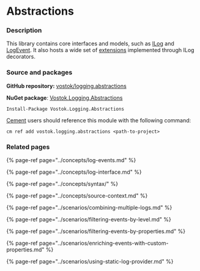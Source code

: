 # Abstractions

### Description

This library contains core interfaces and models, such as [ILog](https://github.com/vostok/logging.abstractions/blob/master/Vostok.Logging.Abstractions/ILog.cs) and [LogEvent](https://github.com/vostok/logging.abstractions/blob/master/Vostok.Logging.Abstractions/LogEvent.cs). It also hosts a wide set of [extensions](https://github.com/vostok/logging.abstractions/tree/master/Vostok.Logging.Abstractions/Extensions) implemented through ILog decorators.

### Source and packages

**GitHub repository:** [vostok/logging.abstractions](https://github.com/vostok/logging.abstractions)

**NuGet package**: [Vostok.Logging.Abstractions](https://www.nuget.org/packages/Vostok.Logging.Abstractions/)

```text
Install-Package Vostok.Logging.Abstractions
```

[Cement](https://github.com/skbkontur/cement) users should reference this module with the following command:

```text
cm ref add vostok.logging.abstractions <path-to-project>
```

### Related pages

{% page-ref page="../concepts/log-events.md" %}

{% page-ref page="../concepts/log-interface.md" %}

{% page-ref page="../concepts/syntax/" %}

{% page-ref page="../concepts/source-context.md" %}

{% page-ref page="../scenarios/combining-multiple-logs.md" %}

{% page-ref page="../scenarios/filtering-events-by-level.md" %}

{% page-ref page="../scenarios/filtering-events-by-properties.md" %}

{% page-ref page="../scenarios/enriching-events-with-custom-properties.md" %}

{% page-ref page="../scenarios/using-static-log-provider.md" %}

